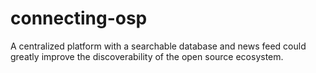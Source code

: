 # connecting-osp
A centralized platform with a searchable database and news feed could greatly improve the discoverability of the open source ecosystem. 

